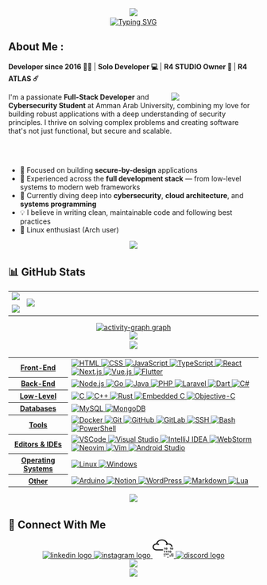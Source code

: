 
<div align="center">
<div>  <a href="https://github.com/10xrashed">
 <img style="100%" src="https://capsule-render.vercel.app/api?type=waving&height=100&section=header&reversal=false&text=Welcome%20to%20my%20GitHub%20%F0%9F%91%8B&fontSize=25&fontColor=FFFFFF&fontAlign=50&fontAlignY=50&stroke=-&descSize=20&descAlign=50&descAlignY=50&textBg=false&theme=tokyonight" />
  </a> </div>
    <a href="https://github.com/10xrashed">
   
  <img src="https://readme-typing-svg.demolab.com?font=JetBrains+Mono&pause=1000&center=true&vCenter=true&width=500&lines=Hi%2C+I'm+Rashed+%F0%9F%91%8B;Full-Stack+Developer+%2B+Cybersecurity;Building+secure%2C+scalable+applications;Cybersecurity+Student+%40+AAU;Always+learning%2C+always+building" alt="Typing SVG" />
</a>
<div align="left">
<h2>About Me :</h2>
<p><b>Developer since 2016 🧑‍💻 </b> | <b>Solo Developer 💻 </b> | <b>R4 STUDIO Owner 🏢 </b> | <b>R4 ATLAS ☄️ </b></p>
<a href="https://github.com/10xrashed"> <img src="https://avatars.githubusercontent.com/u/201328062" align="right" width="35%" /></a>
<p>
I'm a passionate <b>Full-Stack Developer</b> and <b>Cybersecurity Student</b> at Amman Arab University,
combining my love for building robust applications with a deep understanding of security principles.
I thrive on solving complex problems and creating software that's not just functional, but secure and scalable.
</p>
<br>
<br>
<ul>
  <li>🔐 Focused on building <b>secure-by-design</b> applications</li>
  <li>🚀 Experienced across the <b>full development stack</b> — from low-level systems to modern web frameworks</li>
  <li>🌱 Currently diving deep into <b>cybersecurity</b>, <b>cloud architecture</b>, and <b>systems programming</b></li>
  <li>💡 I believe in writing clean, maintainable code and following best practices</li>
  <li>🐧 Linux enthusiast (Arch user)</li>
</ul>
</div>
<a href="https://github.com/10xrashed">
<img src="https://user-images.githubusercontent.com/73097560/115834477-dbab4500-a447-11eb-908a-139a6edaec5c.gif">
  </a>
<div align="left">
 <h2>  📊 GitHub Stats </h2> 
</div>

<div align="center">

<table>
  <tr>
    <td align='right'>
      <a href="https://github.com/10xrashed">
        <img height='196px' src="https://streak-stats.demolab.com?user=10xrashed&locale=en&mode=weekly&theme=vue-dark&hide_border=true&border_radius=5&order=3" />
      </a>
    </td>
    <td rowspan=2 width='512px'>
      <a href="https://github.com/10xrashed">
        <img width='100%' src="https://github-readme-stats.vercel.app/api/top-langs?username=10xrashed&locale=en&hide_title=true&layout=compact&card_width=320&langs_count=12&theme=vue-dark&hide_border=true&order=2" />
      </a>
    </td>
  </tr>
  <tr>
    <td align='right'>
      <a href="https://github.com/10xrashed">
        <img height='196px' src="https://github-readme-stats.vercel.app/api?username=10xrashed&hide_title=true&hide_rank=false&show_icons=true&include_all_commits=true&count_private=true&disable_animations=true&theme=vue-dark&locale=en&hide_border=true&order=1" />
      </a>
    </td>
  </tr>
</table>


</div>

<div>
  <a href="https://github.com/10xrashed">
  <img src="https://github-readme-activity-graph.vercel.app/graph?username=10xrashed&radius=16&theme=vue&area=false&order=5&hide_border=true&hide_title=true" height="300" alt="activity-graph graph"  />
       </a>
</div>
  <a href="https://github.com/10xrashed">
<img src="https://user-images.githubusercontent.com/73097560/115834477-dbab4500-a447-11eb-908a-139a6edaec5c.gif">
<div>
    <a href="https://github.com/10xrashed">
  <img style="100%" src="https://capsule-render.vercel.app/api?type=venom&height=100&section=header&reversal=false&text=Tech%20Stack&fontSize=25&fontColor=FFFFFF&fontAlign=50&fontAlignY=50&stroke=-&descSize=20&descAlign=50&descAlignY=50&theme=tokyonight"  />
</div>
<div align="center">

<table>
  <a href="https://github.com/10xrashed">
  <tr>
    <th>Front-End</th>
    <td>  <a href="https://github.com/10xrashed">
      <img src="https://skillicons.dev/icons?i=html" height="40" alt="HTML" />
      <img src="https://skillicons.dev/icons?i=css" height="40" alt="CSS" />
      <img src="https://skillicons.dev/icons?i=js" height="40" alt="JavaScript" />
      <img src="https://skillicons.dev/icons?i=ts" height="40" alt="TypeScript" />
      <img src="https://skillicons.dev/icons?i=react" height="40" alt="React" />
      <img src="https://skillicons.dev/icons?i=nextjs" height="40" alt="Next.js" />
      <img src="https://skillicons.dev/icons?i=vue" height="40" alt="Vue.js" />
      <img src="https://skillicons.dev/icons?i=flutter" height="40" alt="Flutter" />
     </a>  </td>
  </tr>

  <tr>
    <th>Back-End</th>
    <td>  <a href="https://github.com/10xrashed">
      <img src="https://skillicons.dev/icons?i=nodejs" height="40" alt="Node.js" />
      <img src="https://skillicons.dev/icons?i=go" height="40" alt="Go" />
      <img src="https://skillicons.dev/icons?i=java" height="40" alt="Java" />
      <img src="https://skillicons.dev/icons?i=php" height="40" alt="PHP" />
      <img src="https://skillicons.dev/icons?i=laravel" height="40" alt="Laravel" />
      <img src="https://skillicons.dev/icons?i=dart" height="40" alt="Dart" />
      <img src="https://skillicons.dev/icons?i=cs" height="40" alt="C#" />
     </a> </td>
  </tr>

  <tr>
    <th>Low-Level</th>
    <td>  <a href="https://github.com/10xrashed">
      <img src="https://skillicons.dev/icons?i=c" height="40" alt="C" />
      <img src="https://skillicons.dev/icons?i=cpp" height="40" alt="C++" />
      <img src="https://skillicons.dev/icons?i=rust" height="40" alt="Rust" />
      <img src="https://cdn.jsdelivr.net/gh/devicons/devicon/icons/embeddedc/embeddedc-original.svg" height="40" alt="Embedded C" />
      <img src="https://cdn.jsdelivr.net/gh/devicons/devicon/icons/objectivec/objectivec-plain.svg" height="40" alt="Objective-C" />
   </a>  </td>
  </tr>

  <tr>
    <th>Databases</th>
    <td>  <a href="https://github.com/10xrashed">
      <img src="https://skillicons.dev/icons?i=mysql" height="40" alt="MySQL" />
      <img src="https://skillicons.dev/icons?i=mongodb" height="40" alt="MongoDB" />
   </a>   </td>
  </tr>

  <tr>
    <th>Tools</th>
    <td>  <a href="https://github.com/10xrashed">
      <img src="https://skillicons.dev/icons?i=docker" height="40" alt="Docker" />
      <img src="https://skillicons.dev/icons?i=git" height="40" alt="Git" />
      <img src="https://skillicons.dev/icons?i=github" height="40" alt="GitHub" />
      <img src="https://skillicons.dev/icons?i=gitlab" height="40" alt="GitLab" />
      <img src="https://cdn.jsdelivr.net/gh/devicons/devicon/icons/ssh/ssh-original.svg" height="40" alt="SSH" />
      <img src="https://skillicons.dev/icons?i=bash" height="40" alt="Bash" />
      <img src="https://skillicons.dev/icons?i=powershell" height="40" alt="PowerShell" />
   </a>  </td>
  </tr>

  <tr>
    <th>Editors & IDEs</th>
    <td>  <a href="https://github.com/10xrashed">
      <img src="https://skillicons.dev/icons?i=vscode" height="40" alt="VSCode" />
      <img src="https://skillicons.dev/icons?i=visualstudio" height="40" alt="Visual Studio" />
      <img src="https://skillicons.dev/icons?i=idea" height="40" alt="IntelliJ IDEA" />
      <img src="https://skillicons.dev/icons?i=webstorm" height="40" alt="WebStorm" />
      <img src="https://skillicons.dev/icons?i=neovim" height="40" alt="Neovim" />
      <img src="https://skillicons.dev/icons?i=vim" height="40" alt="Vim" />
      <img src="https://skillicons.dev/icons?i=androidstudio" height="40" alt="Android Studio" />
    </a> </td>
  </tr>

  <tr>
    <th>Operating Systems</th>
    <td>  <a href="https://github.com/10xrashed">
      <img src="https://skillicons.dev/icons?i=linux" height="40" alt="Linux" />
      <img src="https://skillicons.dev/icons?i=windows" height="40" alt="Windows" />
    </td>
  </tr>

  <tr>
    <th>Other</th>
    <td>  <a href="https://github.com/10xrashed">
      <img src="https://skillicons.dev/icons?i=arduino" height="40" alt="Arduino" />
      <img src="https://skillicons.dev/icons?i=notion" height="40" alt="Notion" />
      <img src="https://skillicons.dev/icons?i=wordpress" height="40" alt="WordPress" />
      <img src="https://skillicons.dev/icons?i=md" height="40" alt="Markdown" />
      <img src="https://skillicons.dev/icons?i=lua" height="40" alt="Lua" />
    </td>
  </tr>
      </a>
</table>

</div>

  <a href="https://github.com/10xrashed">
<img src="https://user-images.githubusercontent.com/73097560/115834477-dbab4500-a447-11eb-908a-139a6edaec5c.gif">
  </a>

<br>
<div align="left">
<h2> 🤝 Connect With Me </h2>
</div>
 
  <a href="https://www.linkedin.com/in/10xrashed/" >
   <img src="https://raw.githubusercontent.com/maurodesouza/profile-readme-generator/master/src/assets/icons/social/linkedin/default.svg" width="43" height="37" alt="linkedin logo"  />
  </a>
  <a href="https://www.instagram.com/10xrashed/" >
     <img src="https://raw.githubusercontent.com/maurodesouza/profile-readme-generator/master/src/assets/icons/social/instagram/default.svg" width="43" height="37" alt="instagram logo"  />
  </a>
  <a href="https://www.pinterest.com/search/pins/?q=coming%20soon" >
     <img src="https://raw.githubusercontent.com/maurodesouza/profile-readme-generator/master/src/assets/icons/social/tryhackme/default.svg" width="43" height="37" alt="tryhackme logo"  />

  <a href="https://discordapp.com/users/1385293216667926629" >
     <img src="https://raw.githubusercontent.com/maurodesouza/profile-readme-generator/master/src/assets/icons/social/discord/default.svg" width="43" height="37" alt="discord logo"  />
  </a>
  <br>
   <a href="https://github.com/10xrashed">
  <img src="https://komarev.com/ghpvc/?username=10xrashed&color=blueviolet&style=for-the-badge&"  />
 </a>




<div>   <a href="https://github.com/10xrashed">
  <img style="100%" src="https://user-images.githubusercontent.com/22963968/119890439-1ff29f00-bf38-11eb-8515-d0a9c3c8a6b6.png"  />
  </a> </div>

